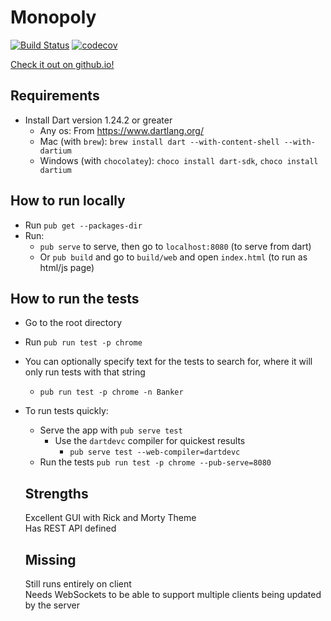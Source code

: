 
# Monopoly
[![Build Status](https://travis-ci.org/DanielChurch/Monopoly-1.0-ESOF.svg?branch=ci)](https://travis-ci.org/DanielChurch/Monopoly-1.0-ESOF)
[![codecov](https://codecov.io/gh/DanielChurch/Monopoly-1.0-ESOF/branch/master/graph/badge.svg)](https://codecov.io/gh/DanielChurch/Monopoly-1.0-ESOF)

[Check it out on github.io!](https://danielchurch.github.io/dart/Monopoly/build/web/)
## Requirements
 - Install Dart version 1.24.2 or greater
   - Any os: From https://www.dartlang.org/
   - Mac (with `brew`): `brew install dart --with-content-shell --with-dartium`
   - Windows (with `chocolatey`): `choco install dart-sdk`, `choco install dartium`
## How to run locally
 - Run `pub get --packages-dir`
 - Run:
   - `pub serve` to serve, then go to `localhost:8080` (to serve from dart)
   - Or `pub build` and go to `build/web` and open `index.html` (to run as html/js page)
## How to run the tests
 - Go to the root directory
 - Run `pub run test -p chrome`
 - You can optionally specify text for the tests to search for, where it will only run tests with that string
   - `pub run test -p chrome -n Banker`
 - To run tests quickly:
   - Serve the app with `pub serve test`
     - Use the `dartdevc` compiler for quickest results
       - `pub serve test --web-compiler=dartdevc`
   - Run the tests `pub run test -p chrome --pub-serve=8080`
   
   ## Strengths
   Excellent GUI with Rick and Morty Theme  
   Has REST API defined  
  
   ## Missing
   Still runs entirely on client  
   Needs WebSockets to be able to support multiple clients being updated by the server
   